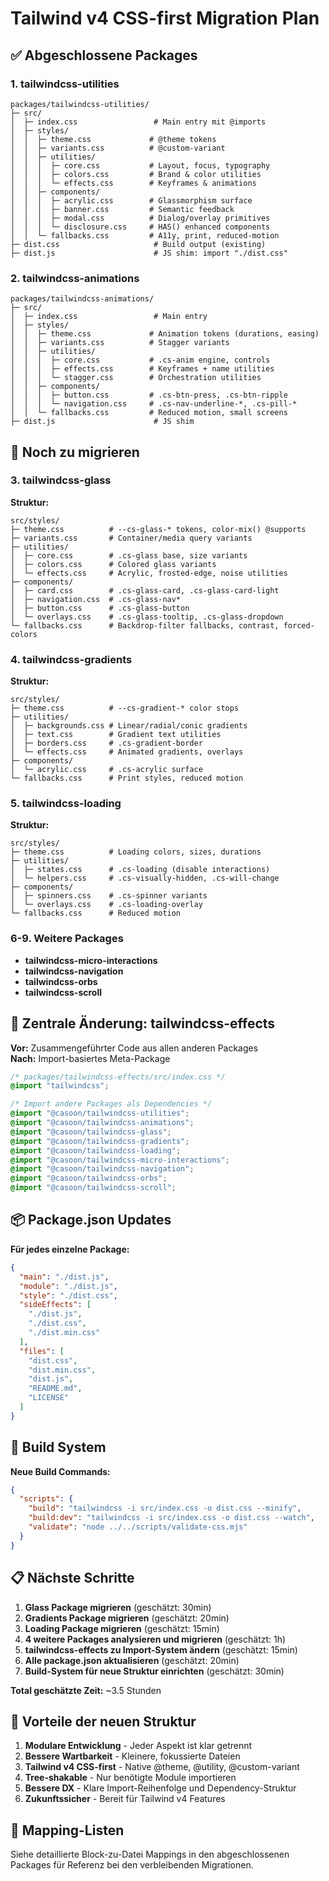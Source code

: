# Tailwind v4 CSS-first Migration Plan

## ✅ Abgeschlossene Packages

### 1. tailwindcss-utilities
```
packages/tailwindcss-utilities/
├─ src/
│  ├─ index.css                 # Main entry mit @imports
│  ├─ styles/
│  │  ├─ theme.css             # @theme tokens
│  │  ├─ variants.css          # @custom-variant
│  │  ├─ utilities/
│  │  │  ├─ core.css           # Layout, focus, typography
│  │  │  ├─ colors.css         # Brand & color utilities
│  │  │  └─ effects.css        # Keyframes & animations
│  │  ├─ components/
│  │  │  ├─ acrylic.css        # Glassmorphism surface
│  │  │  ├─ banner.css         # Semantic feedback
│  │  │  ├─ modal.css          # Dialog/overlay primitives  
│  │  │  └─ disclosure.css     # HAS() enhanced components
│  │  └─ fallbacks.css         # A11y, print, reduced-motion
├─ dist.css                     # Build output (existing)
├─ dist.js                      # JS shim: import "./dist.css"
```

### 2. tailwindcss-animations  
```
packages/tailwindcss-animations/
├─ src/
│  ├─ index.css                 # Main entry
│  ├─ styles/
│  │  ├─ theme.css             # Animation tokens (durations, easing)
│  │  ├─ variants.css          # Stagger variants
│  │  ├─ utilities/
│  │  │  ├─ core.css           # .cs-anim engine, controls
│  │  │  ├─ effects.css        # Keyframes + name utilities
│  │  │  └─ stagger.css        # Orchestration utilities
│  │  ├─ components/
│  │  │  ├─ button.css         # .cs-btn-press, .cs-btn-ripple
│  │  │  └─ navigation.css     # .cs-nav-underline-*, .cs-pill-*
│  │  └─ fallbacks.css         # Reduced motion, small screens
├─ dist.js                      # JS shim
```

## 🔄 Noch zu migrieren

### 3. tailwindcss-glass
**Struktur:**
```
src/styles/
├─ theme.css          # --cs-glass-* tokens, color-mix() @supports
├─ variants.css       # Container/media query variants
├─ utilities/
│  ├─ core.css        # .cs-glass base, size variants
│  ├─ colors.css      # Colored glass variants  
│  └─ effects.css     # Acrylic, frosted-edge, noise utilities
├─ components/
│  ├─ card.css        # .cs-glass-card, .cs-glass-card-light
│  ├─ navigation.css  # .cs-glass-nav*  
│  ├─ button.css      # .cs-glass-button
│  └─ overlays.css    # .cs-glass-tooltip, .cs-glass-dropdown
└─ fallbacks.css      # Backdrop-filter fallbacks, contrast, forced-colors
```

### 4. tailwindcss-gradients
**Struktur:**
```
src/styles/
├─ theme.css          # --cs-gradient-* color stops
├─ utilities/
│  ├─ backgrounds.css # Linear/radial/conic gradients
│  ├─ text.css        # Gradient text utilities
│  ├─ borders.css     # .cs-gradient-border
│  └─ effects.css     # Animated gradients, overlays
├─ components/
│  └─ acrylic.css     # .cs-acrylic surface
└─ fallbacks.css      # Print styles, reduced motion
```

### 5. tailwindcss-loading
**Struktur:**
```
src/styles/
├─ theme.css          # Loading colors, sizes, durations
├─ utilities/
│  ├─ states.css      # .cs-loading (disable interactions)
│  └─ helpers.css     # .cs-visually-hidden, .cs-will-change
├─ components/
│  ├─ spinners.css    # .cs-spinner variants
│  └─ overlays.css    # .cs-loading-overlay
└─ fallbacks.css      # Reduced motion
```

### 6-9. Weitere Packages
- **tailwindcss-micro-interactions**
- **tailwindcss-navigation** 
- **tailwindcss-orbs**
- **tailwindcss-scroll**

## 🎯 Zentrale Änderung: tailwindcss-effects

**Vor:** Zusammengeführter Code aus allen anderen Packages  
**Nach:** Import-basiertes Meta-Package

```css
/* packages/tailwindcss-effects/src/index.css */
@import "tailwindcss";

/* Import andere Packages als Dependencies */
@import "@casoon/tailwindcss-utilities";
@import "@casoon/tailwindcss-animations";  
@import "@casoon/tailwindcss-glass";
@import "@casoon/tailwindcss-gradients";
@import "@casoon/tailwindcss-loading";
@import "@casoon/tailwindcss-micro-interactions";
@import "@casoon/tailwindcss-navigation";
@import "@casoon/tailwindcss-orbs";
@import "@casoon/tailwindcss-scroll";
```

## 📦 Package.json Updates

**Für jedes einzelne Package:**
```json
{
  "main": "./dist.js",
  "module": "./dist.js", 
  "style": "./dist.css",
  "sideEffects": [
    "./dist.js",
    "./dist.css", 
    "./dist.min.css"
  ],
  "files": [
    "dist.css",
    "dist.min.css",
    "dist.js",
    "README.md",
    "LICENSE"
  ]
}
```

## 🔨 Build System

**Neue Build Commands:**
```json
{
  "scripts": {
    "build": "tailwindcss -i src/index.css -o dist.css --minify",
    "build:dev": "tailwindcss -i src/index.css -o dist.css --watch",
    "validate": "node ../../scripts/validate-css.mjs"
  }
}
```

## 📋 Nächste Schritte

1. **Glass Package migrieren** (geschätzt: 30min)
2. **Gradients Package migrieren** (geschätzt: 20min)  
3. **Loading Package migrieren** (geschätzt: 15min)
4. **4 weitere Packages analysieren und migrieren** (geschätzt: 1h)
5. **tailwindcss-effects zu Import-System ändern** (geschätzt: 15min)
6. **Alle package.json aktualisieren** (geschätzt: 20min)
7. **Build-System für neue Struktur einrichten** (geschätzt: 30min)

**Total geschätzte Zeit:** ~3.5 Stunden

## 🎉 Vorteile der neuen Struktur

1. **Modulare Entwicklung** - Jeder Aspekt ist klar getrennt
2. **Bessere Wartbarkeit** - Kleinere, fokussierte Dateien
3. **Tailwind v4 CSS-first** - Native @theme, @utility, @custom-variant  
4. **Tree-shakable** - Nur benötigte Module importieren
5. **Bessere DX** - Klare Import-Reihenfolge und Dependency-Struktur
6. **Zukunftssicher** - Bereit für Tailwind v4 Features

## 🔗 Mapping-Listen

Siehe detaillierte Block-zu-Datei Mappings in den abgeschlossenen Packages für Referenz bei den verbleibenden Migrationen.
